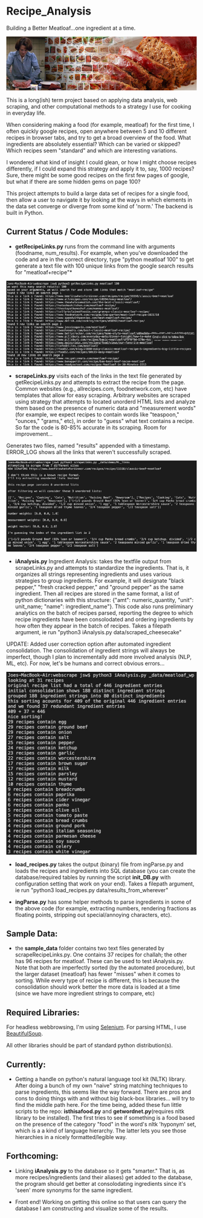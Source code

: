 # Recipe_Analysis
Building a Better Meatloaf...one ingredient at a time.  

![I know how Jeanne Dielman feels...](splash.jpg)

This is a long(ish) term project based on applying data analysis, web scraping, and other computational methods to a strategy I use for cooking in everyday life. 

When considering making a food (for example, meatloaf) for the first time, I often quickly google recipes, open anywhere between 5 and 10 different recipes in browser tabs, and try to get a broad overview of the food. What ingredients are absolutely essential? Which can be varied or skipped? Which recipes seem "standard" and which are interesting variations. 

I wondered what kind of insight I could glean, or how I might choose recipes differently, if I could expand this strategy and apply it to, say, 1000 recipes? Sure, there might be some good recipes on the first few pages of google, but what if there are some hidden gems on page 100? 

This project attempts to build a large data set of recipes for a single food, then allow a user to navigate it by looking at the ways in which elements in the data set converge or diverge from some kind of 'norm.' The backend is built in Python.  

## Current Status / Code Modules: 
* **getRecipeLinks.py**  runs from the command line with arguments (foodname, num_results). For example, when you've downloaded the code and are in the correct directory, type "python meatloaf 100" to get generate a text file with 100 unique links from the google search results for "meatloaf+recipe"* 

<p align="center"> <img src="getRecipeLinks.jpg"> </p>

* **scrapeLinks.py** visits each of the links in the text file generated by getRecipeLinks.py and attempts to extract the recipe from the page. Common websites (e.g., allrecipes.com, foodnetwork.com, etc) have templates that allow for easy scraping. Arbitrary websites are scraped using strategy that attempts to located unorderd HTML lists and analyze them based on the presence of numeric data and "measurement words" (for example, we expect recipes to contain words like "teaspoon," "ounces," "grams," etc), in order to "guess" what text contains a recipe. So far the code is 80-85% accurate in its scraping. Room for improvement... 

Generates two files, named "results" appended with a timestamp. ERROR_LOG shows all the links that weren't successfully scraped. 

<p align="center"> <img src="scrapeLinks.jpg"> </p>

* **iAnalysis.py** Ingredient Analysis: takes the textfile output from scrapeLinks.py and attempts to standardize the ingredients. That is, it organizes all strings representing ingredients and uses various strategies to group ingredients. For example, it will designate "black pepper," "fresh cracked pepper," and "ground pepper" as the same ingredient. Then all recipes are stored in the same format, a list of python dictionaries with this structure: {"amt": numeric_quantity, "unit": unit_name; "name": ingredient_name"}. This code also runs preliminary analytics on the batch of recipes parsed, reporting the degree to which recipe ingredients have been consolodated and ordering ingredients by how often they appear in the batch of recipes. Takes a filepath argument, ie run "python3 iAnalysis.py data/scraped_cheesecake" 

UPDATE: Added user correction option after automated ingredient consolidation. The consolidation of ingredient strings will always be imperfect, though I plan to incrementally add more involved analysis (NLP, ML, etc). For now, let's be humans and correct obvious errors... 
  
<p align="center"> <img src="iAnalysis.jpg"> </p>

* **load_recipes.py** takes the output (binary) file from ingParse.py and loads the recipes and ingredients into  SQL database (you can create the database/required tables by running the script **init_DB.py** with configuration setting that work on your end). Takes a filepath argument, ie run "python3 load_recipes.py data/results_from_wherever" 

* **ingParse.py** has some helper methods to parse ingredients in some of the above code (for example, extracting numbers, rendering fractions as floating points, stripping out special/annoying characters, etc). 

## Sample Data:

* the **sample_data** folder contains two text files generated by scrapeRecipeLinks.py. One contains 37 recipes for challah; the other has 96 recipes for meatloaf. These can be used to test iAnalysis.py. Note that both are imperfectly sorted (by the automated procedure), but the larger dataset (meatloaf) has fewer "misses" when it comes to sorting. While every type of recipe is different, this is because the consolidation should work better the more data is loaded at a time (since we have more ingredient strings to compare, etc)

## Required Libraries: ##
For headless webbrowsing, I'm using [Selenium](https://selenium-python.readthedocs.io/installation.html). For parsing HTML, I use [BeautifulSoup](https://www.crummy.com/software/BeautifulSoup/bs4/doc/).

All other libraries should be part of standard python distribution(s). 

## Currently: ##
* Getting a handle on python's natural language tool kit (NLTK) library. After doing a bunch of my own "naive" string matching techniques to parse ingredients, this seems like the way forward. There are pros and cons to doing things with and without big black-box libraries... will try to find the middle path here. For the time being, added these fun little scripts to the repo: **isthisafood.py**  and **getwordnet.py**(requires nltk library to be installed). The first tries to see if something is a food based on the presence of the category "food" in the word's nltk 'hyponym' set, which is a a kind of language hierarchy. The latter lets you see those hierarchies in a nicely formatted/legible way. 

## Forthcoming: ##

* Linking **iAnalysis.py** to the database so it gets "smarter." That is, as more recipes/ingredients (and their aliases) get added to the database, the program should get better at consolodating ingredients since it's 'seen' more synonyms for the same ingredient.  

* Front end! Working on getting this online so that users can query the database I am constructing and visualize some of the results. 
